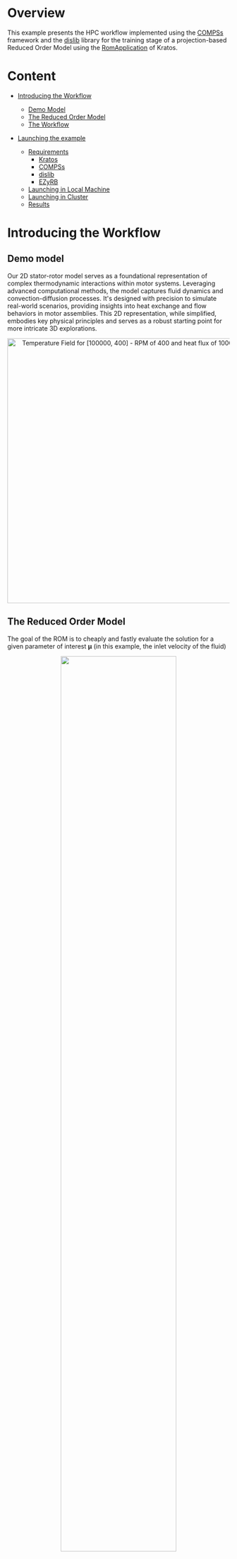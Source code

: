 # Overview
This example presents the HPC workflow implemented using the [COMPSs](https://compss-doc.readthedocs.io/en/stable/) framework and the [dislib](https://dislib.readthedocs.io/en/release-0.7/) library for the training stage of a projection-based Reduced Order Model using the [RomApplication](https://github.com/KratosMultiphysics/Kratos/tree/master/applications/RomApplication) of Kratos.

# Content
* [Introducing the Workflow][presentation]
    * [Demo Model][example]
    * [The Reduced Order Model][rom]
    * [The Workflow][workflow]
    
* [Launching the example][launching]
    * [Requirements][requirements]
        * [Kratos][kratos]
        * [COMPSs][compss]
        * [dislib][dislib]
        * [EZyRB][EZyRB]       
    * [Launching in Local Machine][local]
    * [Launching in Cluster][cluster]
    * [Results][results]
    
    

[presentation]:https://github.com/KratosMultiphysics/Examples/tree/master/eFlows4HPC/Demo_ROM_workflow#introducing-the-workflow
[launching]:https://github.com/KratosMultiphysics/Examples/tree/master/eFlows4HPC/Demo_ROM_workflow#launching-the-example
[example]:https://github.com/KratosMultiphysics/Examples/tree/master/eFlows4HPC/Demo_ROM_workflow#demo-model
[rom]://https:github.com/KratosMultiphysics/Examples/tree/master/eFlows4HPC/Demo_ROM_workflow#the-reduced-order-model
[workflow]:https://github.com/KratosMultiphysics/Examples/tree/master/eFlows4HPC/Demo_ROM_workflow#the-workflow
[launching]:https://github.com/KratosMultiphysics/Examples/tree/master/eFlows4HPC/Demo_ROM_workflow#launching-the-example
[requirements]:https://github.com/KratosMultiphysics/Examples/tree/master/eFlows4HPC/Demo_ROM_workflow#requirements
[kratos]:https://github.com/KratosMultiphysics/Examples/tree/master/eFlows4HPC/Demo_ROM_workflow#kratos
[compss]:https://github.com/KratosMultiphysics/Examples/tree/master/eFlows4HPC/Demo_ROM_workflow#compss
[dislib]:https://github.com/KratosMultiphysics/Examples/tree/master/eFlows4HPC/Demo_ROM_workflow#dislib
[EZyRB]:https://github.com/KratosMultiphysics/Examples/tree/master/eFlows4HPC/Demo_ROM_workflow#ezyrb
[local]:https://github.com/KratosMultiphysics/Examples/tree/master/eFlows4HPC/Demo_ROM_workflow#launching-in-local-machine
[cluster]:https://github.com/KratosMultiphysics/Examples/tree/master/eFlows4HPC/Demo_ROM_workflow#launching-in-cluster
[results]:https://github.com/KratosMultiphysics/Examples/tree/master/eFlows4HPC/Demo_ROM_workflow#checking-the-results

# Introducing the Workflow

## Demo model

Our 2D stator-rotor model serves as a foundational representation of complex thermodynamic interactions within motor systems. Leveraging advanced computational methods, the model captures fluid dynamics and convection-diffusion processes. It's designed with precision to simulate real-world scenarios, providing insights into heat exchange and flow behaviors in motor assemblies. This 2D representation, while simplified, embodies key physical principles and serves as a robust starting point for more intricate 3D explorations.

<p align="center">
  <img src="https://github.com/KratosMultiphysics/Examples/blob/master/eFlows4HPC/Demo_ROM_workflow/data/Animation_README.gif" alt="Temperature Field for [100000, 400] - RPM of 400 and heat flux of 100000 W/m^3." style="width: 600px;"/>
</p>

## The Reduced Order Model

The goal of the ROM is to cheaply and fastly evaluate the solution for a given parameter of interest $\boldsymbol{\mu}$ (in this example, the inlet velocity of the fluid) 

<p align=center><img height="72.125%" width="72.125%" src="./data/surrogate.png"></p>

In order to obtain such a ROM, a campaign of expensive Full Order Model FOM simulations should be launched, and the collected data should be analyzed.




## The workflow

We have defined 5 stages of the workflow, each of which finds a one-to-one correspondence to the functions included in the file [WorkflowExample.py](./WorkflowExample.py) 


<p align=center><img height="72.125%" width="72.125%" src="./data/Steps.png"></p>

The simulations in Kratos using the CoSimulation capabilities aim to store the outputs:
<p align=center><img height="72.125%" width="72.125%" src="./data/CoSimLogic.png"></p>

To accomplish parallelization on these simulations, Kratos simulations are done using [COMPSs](https://compss-doc.readthedocs.io/en/stable/)

<p align=center><img height="72.125%" width="72.125%" src="./data/simulations_parallel.png"></p>

And the snapshots will be gathered in dislib ([dislib](https://dislib.readthedocs.io/en/release-0.7/) and can be found [here]) arrays:
<p align=center><img height="72.125%" width="72.125%" src="./data/Snapshots_matrix.png"></p>

Moreover, a fixed-precision randomized svd (using tall and skinny QR decomposition) was used in this workflow to find the reduced basis and perform hyper-reduction. To delve into parallelization, partitioned hyper-reduction was implemented:
<p align=center><img height="72.125%" width="72.125%" src="./data/PartitionedSVD.png"></p>


# Launching the Example

## Requirements

### Kratos

This example requires the LinearSolversApplication, ConvectionDiffusionApplication, CoSimulationApplication, RomApplication, and the MappingApplication.

If you compiled Kratos, add all of these applications to the Kratos configure file. 

Linux:
```shell
add_app ${KRATOS_APP_DIR}/LinearSolversApplication
add_app ${KRATOS_APP_DIR}/ConvectionDiffusionApplication
add_app ${KRATOS_APP_DIR}/CoSimulationApplication
add_app ${KRATOS_APP_DIR}/RomApplication
add_app ${KRATOS_APP_DIR}/MappingApplication
```

Windows:
```shell
CALL :add_app %KRATOS_APP_DIR%/LinearSolversApplication
CALL :add_app %KRATOS_APP_DIR%/ConvectionDiffusionApplication
CALL :add_app %KRATOS_APP_DIR%/CoSimulationApplication
CALL :add_app %KRATOS_APP_DIR%/RomApplication
CALL :add_app %KRATOS_APP_DIR%/MappingApplication
```

If on the other hand, you are using the precompiled version of Kratos, do

pip:
```shell
pip install KratosRomApplication KratosCoSimulationApplication
```

### COMPSs

The latest version of COMPSs can be obtained [here](https://www.bsc.es/research-and-development/software-and-apps/software-list/comp-superscalar/downloads). 

Building it in your local machine can be a bit tricky, but a docker image is also available. 

In case of doubts, or to install in a cluster, get in touch with the developers Jorge Ejarque (jorge.ejarque@bsc.es), Rosa M. Badia (rosa.m.badia@bsc.es), Support mailing list (support-compss@bsc.es).




### Dislib

The latest version of dislib can be obtained from [here](https://github.com/bsc-wdc/dislib)

Else, you can use pip

```shell
pip install dislib
```

### EZyRB

The latest version of EZyRB can be obtained from [here](https://mathlab.github.io/EZyRB/)

The official distribution is on GitHub, and you can clone the repository using
```shell
git clone https://github.com/mathLab/EZyRB
```

To install the package just type:
```shell
python setup.py install
```

## Launching in Local Machine

In your own computer, use the `runcompss` command to launch the workflow. 

The [Workflow.py](./Workflow.py) expects the directory to be passed since COMPSs work with absolute paths.

Activate tracing `-t` and graph `-g` generation flags to better analyze the results

So, in order to launch the workflow, do

```shell
runcompss --lang=python --python_interpreter=python3 -g Workflow.py $PWD
```

## Launching in Cluster

In a cluster, use the `enqueue_compss` command with the appropriate flags. For example: 

```shell
enqueue_compss \
 --qos=$queue \
 -t -g \
 --log_level=info \
 --base_log_dir=${base_log_dir} \
 --worker_in_master_cpus=0 \
 --max_tasks_per_node=12 \
 --exec_time=$time_limit \
 --python_interpreter=python3 \
 --num_nodes=$num_nodes Workflow.py $PWD
 ```

## Checking the results

The graph of the job allows to see the execution order of the tasks.

In this example, the graph generated looks like this
<p align=center><img height="72.125%" width="72.125%" src="./data/Graph.png"></p>

Where the colored circles represent the following tasks
<p align=center><img height="72.125%" width="72.125%" src="./data/GraphColors.png"></p>

Here is an example trace:

<p align=center><img height="50.125%" width="50.125%" src="./data/Trace.png"></p>

## Running the RPM Interpolation Tool

To run the RPM interpolation tool, use the following command:

```bash
python3 rpm_interpolation_tool.py [path_to_analysis_directory]
```

Replace [path_to_analysis_directory] with the path to your analysis directory or $PWD.

### Example
```bash
python3 rpm_interpolation_tool.py $PWD
```
## Launching Serial Model

To execute the `LaunchSerialModel.py` script and run a specific model (or set of models) in serial, follow the steps below:
### Run the script using the following command:

```bash
python LaunchSerialModel.py $PWD [<models_to_run>]
```

Where:

* `$PWD` represents the current directory path.
* `<models_to_run>` is an optional comma-separated list of models you'd like to run. Options include: FOM, ROM, HROM, and HHROM. If you don't specify this parameter, the script defaults to running all models.

For example, to run only the FOM and ROM models, use:

```bash
python LaunchSerialModel.py $PWD FOM,HHROM
```

If you'd like to run all models:

```bash
python LaunchSerialModel.py $PWD
```
